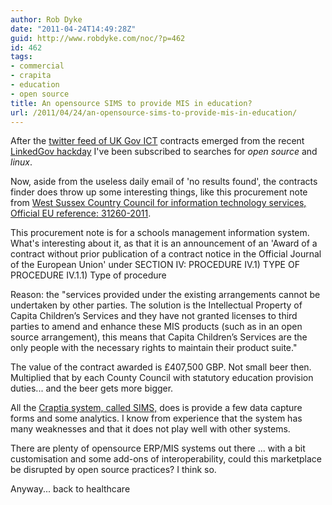 ```yaml
---
author: Rob Dyke
date: "2011-04-24T14:49:28Z"
guid: http://www.robdyke.com/noc/?p=462
id: 462
tags:
- commercial
- crapita
- education
- open source
title: An opensource SIMS to provide MIS in education?
url: /2011/04/24/an-opensource-sims-to-provide-mis-in-education/
---
```

After the [twitter feed of UK Gov ICT](https://twitter.com/#!/ukgovcontracts) contracts emerged from the recent [LinkedGov hackday](http://linkedgov.org/?p=280) I've been subscribed to searches for _open source_ and _linux_.

Now, aside from the useless daily email of 'no results found', the contracts finder does throw up some interesting things, like this procurement note from [West Sussex Country Council for information technology services, Official EU reference: 31260-2011](http://www.contractsfinder.businesslink.gov.uk/Common/View%20Ojeu%20Notice.aspx?site=1000&lang=en&NoticeId=90656).

This procurement note is for a schools management information system. What's interesting about it, as that it is an announcement of an 'Award of a contract without prior publication of a contract notice in the Official Journal of the European Union' under SECTION IV: PROCEDURE IV.1) TYPE OF PROCEDURE IV.1.1) Type of procedure

Reason: the "services provided under the existing arrangements cannot be undertaken by other parties. The solution is the Intellectual Property of Capita Children’s Services and they have not granted licenses to third parties to amend and enhance these MIS products (such as in an open source arrangement), this means that Capita Children’s Services are the only people with the necessary rights to maintain their product suite."

The value of the contract awarded is £407,500 GBP. Not small beer then. Multiplied that by each County Council with statutory education provision duties... and the beer gets more bigger.

All the [Craptia system, called SIMS,](http://www.capita-cs.co.uk/Pages/Default.aspx) does is provide a few data capture forms and some analytics. I know from experience that the system has many weaknesses and that it does not play well with other systems.

There are plenty of opensource ERP/MIS systems out there ... with a bit customisation and some add-ons of interoperability, could this marketplace be disrupted by open source practices? I think so.

Anyway... back to healthcare